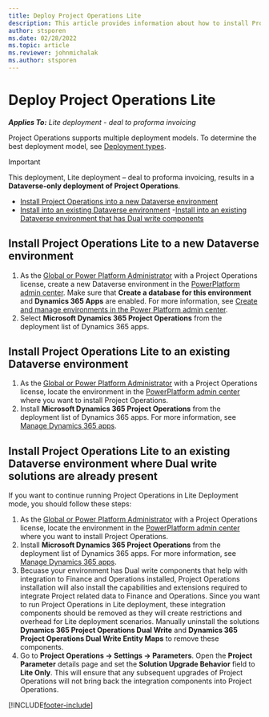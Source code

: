 ```yaml
---
title: Deploy Project Operations Lite
description: This article provides information about how to install Project Operations lite deployment - deal to proforma invoicing.
author: stsporen
ms.date: 02/28/2022
ms.topic: article
ms.reviewer: johnmichalak
ms.author: stsporen
---
```


# Deploy Project Operations Lite

_**Applies To:** Lite deployment - deal to proforma invoicing_



Project Operations supports multiple deployment models. To determine the best deployment model, see [Deployment types](determine-deployment-type.md).


> [!IMPORTANT]
> This deployment, Lite deployment – deal to proforma invoicing, results in a **Dataverse-only deployment of Project Operations**.

- [Install Project Operations into a new Dataverse environment](#new)
- [Install into an existing Dataverse environment](#existing)
-[Install into an existing Dataverse environment that has Dual write components](#existingdw)



## <a name="new"></a>Install Project Operations Lite to a new Dataverse environment

1. As the [Global or Power Platform Administrator](/power-platform/admin/global-service-administrators-can-administer-without-license) with a Project Operations license, create a new Dataverse environment in the [PowerPlatform admin center](https://admin.powerplatform.com). Make sure that **Create a database for this environment** and **Dynamics 365 Apps** are enabled. For more information, see [Create and manage environments in the Power Platform admin center](/power-platform/admin/create-environment#create-an-environment-in-the-power-platform-admin-center).
2. Select **Microsoft Dynamics 365 Project Operations** from the deployment list of Dynamics 365 apps.


## <a name="existing"></a>Install Project Operations Lite to an existing Dataverse environment 
1. As the [Global or Power Platform Administrator](/power-platform/admin/global-service-administrators-can-administer-without-license) with a Project Operations license, locate the environment in the [PowerPlatform admin center](https://admin.powerplatform.com) where you want to install Project Operations.
2. Install **Microsoft Dynamics 365 Project Operations** from the deployment list of Dynamics 365 apps. For more information, see [Manage Dynamics 365 apps](/power-platform/admin/manage-apps).

## <a name="existingdw"></a>Install Project Operations Lite to an existing Dataverse environment where Dual write solutions are already present

If you want to continue running Project Operations in Lite Deployment mode, you should follow these steps:

1. As the [Global or Power Platform Administrator](/power-platform/admin/global-service-administrators-can-administer-without-license) with a Project Operations license, locate the environment in the [PowerPlatform admin center](https://admin.powerplatform.com) where you want to install Project Operations.
2. Install **Microsoft Dynamics 365 Project Operations** from the deployment list of Dynamics 365 apps. For more information, see [Manage Dynamics 365 apps](/power-platform/admin/manage-apps).
3. Becuase your environment has Dual write components that help with integration to Finance and Operations installed, Project Operations installation will also install the capabilities and extensions required to integrate Project related data to Finance and Operations. Since you want to run Project Operations in Lite deployment, these integration components should be removed as they will create restrictions and overhead for Lite deployment scenarios. Manually uninstall the solutions **Dynamics 365 Project Operations Dual Write** and  **Dynamics 365 Project Operations Dual Write Entity Maps** to remove these components.
4. Go to **Project Operations -> Settings -> Parameters**. Open the **Project Parameter** details page and set the **Solution Upgrade Behavior** field to **Lite Only**. This will ensure that any subsequent upgrades of Project Operations will not bring back the integration components into Project Operations.  

[!INCLUDE[footer-include](../includes/footer-banner.md)]
